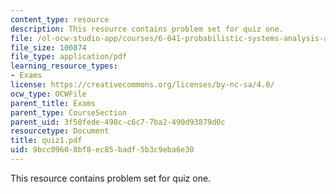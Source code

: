 ```yaml
---
content_type: resource
description: This resource contains problem set for quiz one.
file: /ol-ocw-studio-app/courses/6-041-probabilistic-systems-analysis-and-applied-probability-spring-2006/9bcc09608bf8ec85badf5b3c9eba6e30_quiz1.pdf
file_size: 100874
file_type: application/pdf
learning_resource_types:
- Exams
license: https://creativecommons.org/licenses/by-nc-sa/4.0/
ocw_type: OCWFile
parent_title: Exams
parent_type: CourseSection
parent_uid: 3f50fede-490c-c6c7-7ba2-490d93879d0c
resourcetype: Document
title: quiz1.pdf
uid: 9bcc0960-8bf8-ec85-badf-5b3c9eba6e30
---
```

This resource contains problem set for quiz one.